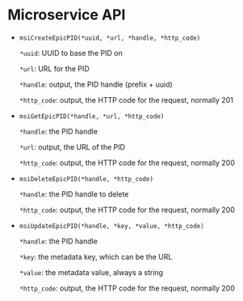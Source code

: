 # Microservice API

- `msiCreateEpicPID(*uuid, *url, *handle, *http_code)`

  `*uuid`: UUID to base the PID on

  `*url`: URL for the PID

  `*handle`: output, the PID handle (prefix + uuid)

  `*http_code`: output, the HTTP code for the request, normally 201

- `msiGetEpicPID(*handle, *url, *http_code)`

  `*handle`: the PID handle

  `*url`: output, the URL of the PID

  `*http_code`: output, the HTTP code for the request, normally 200

- `msiDeleteEpicPID(*handle, *http_code)`

  `*handle`: the PID handle to delete

  `*http_code`: output, the HTTP code for the request, normally 200

- `msiUpdateEpicPID(*handle, *key, *value, *http_code)`

  `*handle`: the PID handle

  `*key`: the metadata key, which can be the URL

  `*value`: the metadata value, always a string

  `*http_code`: output, the HTTP code for the request, normally 200
